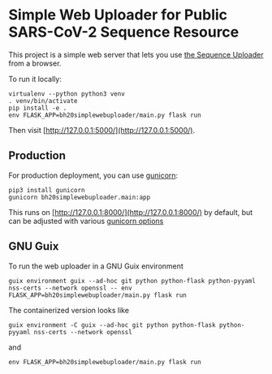 # Simple Web Uploader for Public SARS-CoV-2 Sequence Resource

This project is a simple web server that lets you use [the Sequence Uploader](https://github.com/arvados/bh20-seq-resource#sequence-uploader) from a browser.

To run it locally:

```
virtualenv --python python3 venv
. venv/bin/activate
pip install -e .
env FLASK_APP=bh20simplewebuploader/main.py flask run
```

Then visit [http://127.0.0.1:5000/](http://127.0.0.1:5000/).

## Production

For production deployment, you can use [gunicorn](https://flask.palletsprojects.com/en/1.1.x/deploying/wsgi-standalone/#gunicorn):

```
pip3 install gunicorn
gunicorn bh20simplewebuploader.main:app
```

This runs on [http://127.0.0.1:8000/](http://127.0.0.1:8000/) by default, but can be adjusted with various [gunicorn options](http://docs.gunicorn.org/en/latest/run.html#commonly-used-arguments)

## GNU Guix

To run the web uploader in a GNU Guix environment

```
guix environment guix --ad-hoc git python python-flask python-pyyaml nss-certs --network openssl -- env FLASK_APP=bh20simplewebuploader/main.py flask run
```

The containerized version looks like

```
guix environment -C guix --ad-hoc git python python-flask python-pyyaml nss-certs --network openssl
```

and

```
env FLASK_APP=bh20simplewebuploader/main.py flask run
```
